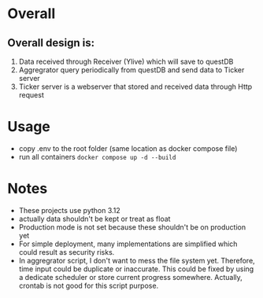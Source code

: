 # Overall
## Overall design is:
1.  Data received through Receiver (Ylive) which will save to questDB
2.  Aggregrator query periodically from questDB and send data to Ticker server
3.  Ticker server is a webserver that stored and received data through Http request

# Usage
- copy .env to the root folder (same location as docker compose file)
- run all containers `docker compose up -d --build`
  
# Notes
- These projects use python 3.12
- actually data shouldn't be kept or treat as float
- Production mode is not set because these shouldn't be on production yet
- For simple deployment, many implementations are simplified which could result as security risks.
- In aggregrator script, I don't want to mess the file system yet. Therefore, time input could be duplicate or inaccurate. This could be fixed by using a dedicate scheduler or store current progress somewhere. Actually, crontab is not good for this script purpose.